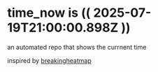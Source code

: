 # time_now is (( 2025-07-19T21:00:00.898Z ))

an automated repo that shows the currnent time

inspired by [breakingheatmap](https://github.com/breakingheatmap/breakingheatmap)